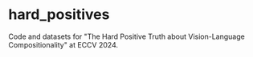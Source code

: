 # hard_positives
Code and datasets for "The Hard Positive Truth about Vision-Language Compositionality" at ECCV 2024.
